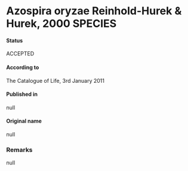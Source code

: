 # Azospira oryzae Reinhold-Hurek & Hurek, 2000 SPECIES

#### Status
ACCEPTED

#### According to
The Catalogue of Life, 3rd January 2011

#### Published in
null

#### Original name
null

### Remarks
null